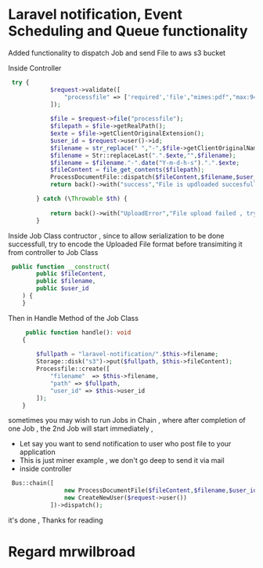 # Laravel notification, Event Scheduling and Queue functionality

Added functionality to dispatch Job and send File to aws s3 bucket

Inside Controller 
```php
 try {
            $request->validate([
                "processfile" => ['required','file',"mimes:pdf","max:949087"]
            ]);
    
            $file = $request->file("processfile");
            $filepath = $file->getRealPath();
            $exte = $file->getClientOriginalExtension();
            $user_id = $request->user()->id;
            $filename = str_replace(" ","-",$file->getClientOriginalName());
            $filename = Str::replaceLast(".".$exte,"",$filename);
            $filename = $filename."-".date("Y-m-d-h-s").".".$exte;
            $fileContent = file_get_contents($filepath);
            ProcessDocumentFile::dispatch($fileContent,$filename,$user_id);
            return back()->with("success","File is updloaded succesfull");

        } catch (\Throwable $th) {
           
            return back()->with("UploadError","File upload failed , try again!");
        }
```


Inside Job Class contructor , since to allow serialization to be done successfull, try to encode the Uploaded File format before transimiting it from controller to Job Class

```php
 public function __construct(
        public $fileContent,
        public $filename,
        public $user_id
    ) {
    }
```

Then in Handle Method of the Job Class 
```php
     public function handle(): void
    {
        
        $fullpath = "laravel-notification/".$this->filename;
        Storage::disk("s3")->put($fullpath, $this->fileContent);
        Processfile::create([
            "filename"  => $this->filename,
            "path" => $fullpath,
            "user_id" => $this->user_id
        ]);
    }
```


sometimes you may wish to run Jobs in Chain , where after completion of one Job , the 2nd Job will start immediately ,
  - Let say you want to send notification to user who post file to your application
  - This is just miner example , we don't go deep to send it via mail 
  - inside controller
```php
 Bus::chain([
                new ProcessDocumentFile($fileContent,$filename,$user_id),
                new CreateNewUser($request->user())
            ])->dispatch();
```


it's done , Thanks for reading
# Regard mrwilbroad